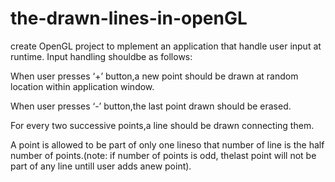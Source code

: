 # the-drawn-lines-in-openGL
create OpenGL project to mplement an application that handle user input at runtime. Input handling shouldbe as follows:

When user presses ‘+’ button,a new point should be drawn at random location within application window.

When user presses ‘-’ button,the last point drawn should be erased.

For every two successive points,a line should be drawn connecting them. 

A point is allowed to be part of only one lineso that number of line is the half number of points.(note: if number of points is odd, thelast point will not be part of any line untill user adds anew point).
